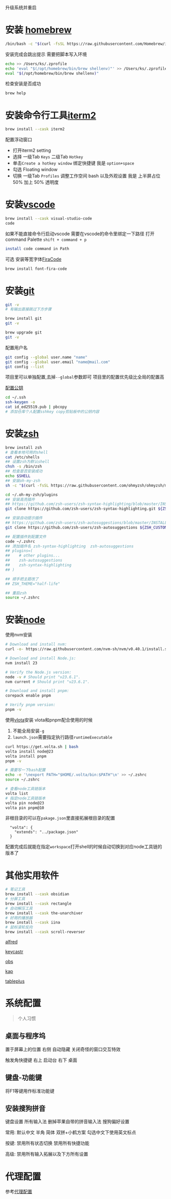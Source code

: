 升级系统并重启


# 安装 [homebrew](https://brew.sh/zh-cn/) 

```bash
/bin/bash -c "$(curl -fsSL https://raw.githubusercontent.com/Homebrew/install/HEAD/install.sh)"
```

安装完成会跳出提示 需要把脚本写入环境
```bash
echo >> /Users/ks/.zprofile
echo 'eval "$(/opt/homebrew/bin/brew shellenv)"' >> /Users/ks/.zprofile
eval "$(/opt/homebrew/bin/brew shellenv)"
```

检查安装是否成功
```bash
brew help
```

# 安装命令行工具[iterm2](https://iterm2.com/)

```bash
brew install --cask iterm2
```

配置浮动窗口

- 打开iterm2 setting 
- 选择 一级Tab  `Keys` 二级Tab  `Hotkey`
- 单击`Create a hotkey window` 绑定快捷键 我是 `option+space`
- 勾选 Floating window
- 切换 一级Tab `Profiles` 调整工作空间 bash 以及外观设置 
  我是 上半屏占位50% 加上 50% 透明度 


# 安装[vscode](https://code.visualstudio.com/)

```bash
brew install --cask visual-studio-code
code 
```

如果不能直接命令行启动vscode 
需要在vscode的命令里绑定一下路径
打开command Palette `shift + command + p`
```bash
install code command in Path
```

可选 安装等宽字体[FiraCode](https://github.com/tonsky/FiraCode)

```bash
brew install font-fira-code
```


# 安装[git ](https://git-scm.com/book/en/v2/Getting-Started-Installing-Git)

```bash
git -v
# 有输出直接跳过下方步骤

brew install git 
git -v

brew upgrade git
git -v
```

配置用户名
```bash
git config --global user.name "name"
git config --global user.email "name@mail.com"
git config --list
```
项目里可以单独配置,去掉`--global`参数即可 项目里的配置优先级比全局的配置高


[配置公钥](https://git-scm.com/book/zh/v2/%E6%9C%8D%E5%8A%A1%E5%99%A8%E4%B8%8A%E7%9A%84-Git-%E7%94%9F%E6%88%90-SSH-%E5%85%AC%E9%92%A5)

```bash
cd ~/.ssh
ssh-keygen -o
cat id_ed25519.pub | pbcopy
# 添加仓库个人配置sshkey copy剪贴板中的公钥内容
```


# 安装[zsh](https://github.com/ohmyzsh/ohmyzsh/wiki/Installing-ZSH)

```bash
brew install zsh 
# 查看本地可用的shell
cat /etc/shells
## 设置zsh为默认shell 
chsh -s /bin/zsh 
## 检查是否安装成功
echo $SHELL
## 安装oh-my-zsh 
sh -c "$(curl -fsSL https://raw.githubusercontent.com/ohmyzsh/ohmyzsh/master/tools/install.sh)"

cd ~/.oh-my-zsh/plugins
## 安装高亮插件 
## https://github.com/zsh-users/zsh-syntax-highlighting/blob/master/INSTALL.md
git clone https://github.com/zsh-users/zsh-syntax-highlighting.git ${ZSH_CUSTOM:-~/.oh-my-zsh/custom}/plugins/zsh-syntax-highlighting

## 安装自动提示插件
## https://github.com/zsh-users/zsh-autosuggestions/blob/master/INSTALL.md
git clone https://github.com/zsh-users/zsh-autosuggestions ${ZSH_CUSTOM:-~/.oh-my-zsh/custom}/plugins/zsh-autosuggestions

## 配置插件到配置文件
code ~/.zshrc
## 添加插件名 zsh-syntax-highlighting  zsh-autosuggestions
## plugins=( 
##    # other plugins...
##    zsh-autosuggestions
##    zsh-syntax-highlighting
## )

## 顺手把主题改了
## ZSH_THEME="half-life"

## 重启zsh 
source ~/.zshrc
```



# 安装[node](https://nodejs.org/en/download)

使用nvm安装
```bash
# Download and install nvm:
curl -o- https://raw.githubusercontent.com/nvm-sh/nvm/v0.40.1/install.sh | bash

# Download and install Node.js:
nvm install 23

# Verify the Node.js version:
node -v # Should print "v23.6.1".
nvm current # Should print "v23.6.1".

# Download and install pnpm:
corepack enable pnpm

# Verify pnpm version:
pnpm -v

```

使用[vlota](https://volta.sh)安装
vlota和pnpm配合使用的时候
1. 不能全局安装`-g`
2. `launch.json`需要指定执行路径`runtimeExecutable`

```bash
curl https://get.volta.sh | bash
volta install node@23
volta install pnpm
pnpm -v

# 需要写一下bash配置
echo -e '\nexport PATH="$HOME/.volta/bin:$PATH"\n' >> ~/.zshrc
source ~/.zshrc

# 查看node工具链版本
volta list
# 指定node工具链版本
volta pin node@23
volta pin pnpm@10
```
非根目录的可以在`pakage.json`里直接拓展根目录的配置
```
  "volta": {
    "extends": "../package.json"
  }
```

配置完成后就能在指定`workspace`打开shell的时候自动切换到对应node工具链的版本了

# 其他实用软件


```bash
# 笔记工具
brew install --cask obsidian
# 分屏工具
brew install --cask rectangle
# 自动解压工具
brew install --cask the-unarchiver
# 好用的播放器
brew install --cask iina
# 鼠标滚轮反向
brew install --cask scroll-reverser
```


[alfred](https://www.alfredapp.com/)

[keycastr](https://github.com/keycastr/keycastr)

[obs](https://github.com/obsproject/obs-studio)

[kap](https://github.com/wulkano/Kap)

[tableplus](https://github.com/TablePlus/TablePlus)


# 系统配置
> 个人习惯

## 桌面与程序坞

置于屏幕上的位置 右侧 自动隐藏
关闭奇怪的窗口交互特效


触发角快捷键
右上 启动台
右下 桌面

## 键盘-功能键
将F1等键用作标准功能键

## 安装搜狗拼音 
键盘设置 所有输入法 删掉苹果自带的拼音输入法
搜狗偏好设置

常用:
默认中文 半角 简体
双拼+小鹤方案
勾选中文下使用英文标点

按键:
禁用所有状态切换
禁用所有快捷功能

高级:
禁用所有输入拓展以及下方所有设置

# 代理配置
参考[代理配置](src/%E4%BB%A3%E7%90%86%E9%85%8D%E7%BD%AE.md)
